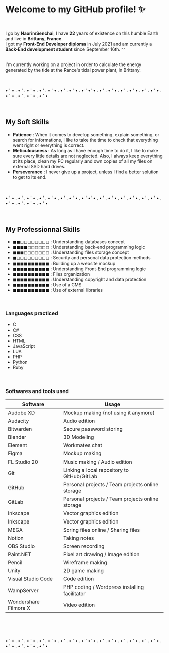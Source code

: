 # Welcome to my GitHub profile! ✨
<br>

I go by **NaorimSenchai**, I have **22** years of existence on this humble Earth and live in **Brittany, France**.<br>
I got my **Front-End Developer diploma** in July 2021 and am currently a **Back-End development student** since September 16th. ^^<br><br>

I'm currently working on a project in order to calculate the energy generated by the tide at the Rance's tidal power plant, in Brittany.<br><br><br>



• ' • . • ' . • ' • . • ' . • ' • . • ' . • ' • . • ' •' • . • ' . • ' • . • ' . • ' • . • ' . • ' • . • ' • . • ' . • ' • . • ' •<br><br><br>



## My Soft Skills

- **Patience** : When it comes to develop something, explain something, or search for informations, I like to take the time to check that everything went right or everything is correct.
- **Meticulousness** : As long as I have enough time to do it, I like to make sure every little details are not neglected. Also, I always keep everything at its place, clean my PC regularly and own copies of all my files on external SSD hard drives.
- **Perseverance** : I never give up a project, unless I find a better solution to get to its end.<br><br><br>



• ' • . • ' . • ' • . • ' . • ' • . • ' . • ' • . • ' •' • . • ' . • ' • . • ' . • ' • . • ' . • ' • . • ' • . • ' . • ' • . • ' •<br><br><br>



## My Professionnal Skills

- ◼◼◻◻◻◻◻◻◻◻ : Understanding databases concept
- ◼◼◼◼◻◻◻◻◻◻ : Understanding back-end programming logic
- ◼◼◼◻◻◻◻◻◻◻ : Understanding files storage concept
- ◼◻◻◻◻◻◻◻◻◻ : Security and personal data protection methods
- ◼◼◼◼◼◼◼◼◼◼ : Building up a website mockup
- ◼◼◼◼◼◼◼◼◼◼ : Understanding Front-End programming logic
- ◼◼◼◼◼◼◼◼◼◼ : Files organization
- ◼◼◼◼◼◼◼◼◼◼ : Understanding copyright and data protection
- ◼◼◼◼◼◼◼◼◼◼ : Use of a CMS
- ◼◼◼◼◼◼◼◼◼◼ : Use of external libraries
<br><br><br>


### Languages practiced
- C
- C#
- CSS
- HTML
- JavaScript
- LUA
- PHP
- Python
- Ruby
<br><br><br>


### Softwares and tools used
| Software | Usage |
| ----------- | ----------- |
| Audobe XD | Mockup making (not using it anymore) |
| Audacity | Audio edition |
| Bitwarden | Secure password storing |
| Blender | 3D Modeling |
| Element | Workmates chat |
| Figma | Mockup making |
| FL Studio 20 | Music making / Audio edition |
| Git | Linking a local repository to GitHub/GitLab |
| GitHub | Personal projects / Team projects online storage |
| GitLab | Personal projects / Team projects online storage |
| Inkscape | Vector graphics edition |
| Inkscape | Vector graphics edition |
| MEGA | Soring files online / Sharing files |
| Notion | Taking notes |
| OBS Studio | Screen recording |
| Paint.NET | Pixel art drawing / Image edition |
| Pencil | Wireframe making |
| Unity | 2D game making |
| Visual Studio Code | Code edition |
| WampServer | PHP coding / Wordpress installing facilitator |
| Wondershare Filmora X | Video edition |
<br><br><br>


• ' • . • ' . • ' • . • ' . • ' • . • ' . • ' • . • ' •' • . • ' . • ' • . • ' . • ' • . • ' . • ' • . • ' • . • ' . • ' • . • ' •



<!--
**NaorimSenchai/NaorimSenchai** is a ✨ _special_ ✨ repository because its `README.md` (this file) appears on your GitHub profile.

Here are some ideas to get you started:

- 🔭 I’m currently working on ...
- 🌱 I’m currently learning ...
- 👯 I’m looking to collaborate on ...
- 🤔 I’m looking for help with ...
- 💬 Ask me about ...
- 📫 How to reach me: ...
- 😄 Pronouns: ...
- ⚡ Fun fact: ...
-->
